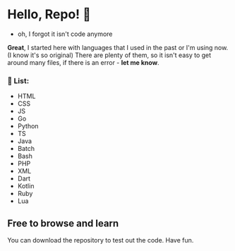 # Hello, Repo! 👋

- oh, I forgot it isn't code anymore

**Great**, I started here with languages that I used in the past or I'm using now. (I know it's so original) There are plenty of them, so it isn't easy to get around many files, if there is an error - **let me know**.

### 🎯 List:
- HTML
- CSS
- JS
- Go
- Python
- TS
- Java
- Batch
- Bash
- PHP
- XML
- Dart
- Kotlin
- Ruby
- Lua

## Free to browse and learn
You can download the repository to test out the code. Have fun.


